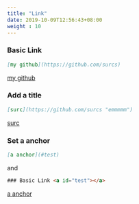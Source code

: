 ```yaml
---
title: "Link"
date: 2019-10-09T12:56:43+08:00
weight : 10
---
```


### Basic Link <a id="test"></a>

```markdown
[my github](https://github.com/surcs)
```

[my github](https://github.com/surcs)

### Add a title

```markdown
[surc](https://github.com/surcs "emmmmm")
```

[surc](https://github.com/surcs "emmmmm")

### Set a anchor


```markdown
[a anchor](#test)
```

and

```html
### Basic Link <a id="test"></a>
```

[a anchor](#test "up up up")